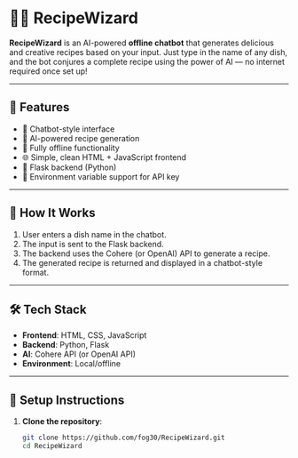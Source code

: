 # 🧙‍♂️ RecipeWizard

**RecipeWizard** is an AI-powered **offline chatbot** that generates delicious and creative recipes based on your input. Just type in the name of any dish, and the bot conjures a complete recipe using the power of AI — no internet required once set up!

---

## 🍲 Features

- 💬 Chatbot-style interface
- 🧠 AI-powered recipe generation
- 🔌 Fully offline functionality
- 🌐 Simple, clean HTML + JavaScript frontend
- 🐍 Flask backend (Python)
- 🔐 Environment variable support for API key

---

## 🚀 How It Works

1. User enters a dish name in the chatbot.
2. The input is sent to the Flask backend.
3. The backend uses the Cohere (or OpenAI) API to generate a recipe.
4. The generated recipe is returned and displayed in a chatbot-style format.

---

## 🛠️ Tech Stack

- **Frontend**: HTML, CSS, JavaScript
- **Backend**: Python, Flask
- **AI**: Cohere API (or OpenAI API)
- **Environment**: Local/offline

---

## 🔧 Setup Instructions

1. **Clone the repository**:
   ```bash
   git clone https://github.com/fog30/RecipeWizard.git
   cd RecipeWizard

